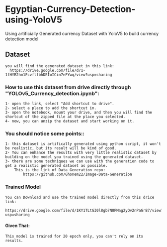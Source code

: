 # Egyptian-Currency-Detection-using-YoloV5
  Using artificially Generated currency Dataset with YoloV5 to build currency detection model 

## Dataset
    you will find the generated dataset in this link:
      https://drive.google.com/file/d/1-1fHYR2hm1FcvflfbhDEIoICin7eFYwq/view?usp=sharing



### How to use this dataset from drive directly through "YOLOv5_Currency_detection.ipynb":

    1- open the link, select "Add shortcut to drive".
    2- select a place to add the shortcut in.
    3- open the notebook, mount your drive, and then you will find the shortcut of the zipped file at the place you selected.
    4- now, you can unzip the dataset and start working on it.
    
### You should notice some points::

    1- this dataset is artifically generated using python script, it won't be realistic, but its result will be kind of good. 
    2- You can enhance the results with very little realistic dataset by building on the model you trained using the generated dataset.
    3- there are some techniques we can use with the generation code to get a realistic generated dataset as possible.
        This is the link of Data Generation repo:
            https://github.com/Ghonem22/Image-Data-Generation

  
  
### Trained Model
    You can Download and use the trained model directly from this drice link:
      https://drive.google.com/file/d/1KY1TLtGI0l8gb7N8PMag2yQv2nPaGrB7/view?usp=sharing

#### Given That:
    This model is trained for 20 epoch only, you can't rely on its results.


